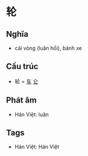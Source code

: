 # 轮

## Nghĩa

* cái vòng (luân hồi), bánh xe

## Cấu trúc
* 轮 = [车](车.md) [仑](仑.md)

## Phát âm

* Hán Việt: luân

## Tags
* Hán Việt: Hán Việt

<script>window.HANZI_FIELD='轮';</script>
